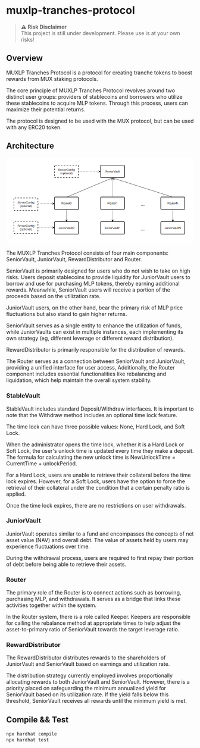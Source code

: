 # muxlp-tranches-protocol

> **:warning: Risk Disclaimer**<br> 
> This project is still under development. Please use is at your own risks!

## Overview

MUXLP Tranches Protocol is a protocol for creating tranche tokens to boost rewards from MUX staking protocols.

The core principle of MUXLP Tranches Protocol revolves around two distinct user groups: providers of stablecoins and borrowers who utilize these stablecoins to acquire MLP tokens. Through this process, users can maximize their potential returns.

The protocol is designed to be used with the MUX protocol, but can be used with any ERC20 token.

## Architecture

![Alt text](misc/architecture.png?raw=true "Architecture")

The MUXLP Tranches Protocol consists of four main components: SeniorVault, JuniorVault, RewardDistributor and Router.

SeniorVault is primarily designed for users who do not wish to take on high risks. Users deposit stablecoins to provide liquidity for JuniorVault users to borrow and use for purchasing MLP tokens, thereby earning additional rewards. Meanwhile, SeniorVault users will receive a portion of the proceeds based on the utilization rate.

JuniorVault users, on the other hand, bear the primary risk of MLP price fluctuations but also stand to gain higher returns.

SeniorVault serves as a single entity to enhance the utilization of funds, while JuniorVaults can exist in multiple instances, each implementing its own strategy (eg, different leverage or different reward distribution).

RewardDistributor is primarily responsible for the distribution of rewards.

The Router serves as a connection between SeniorVault and JuniorVault, providing a unified interface for user access, Additionally, the Router component includes essential functionalities like rebalancing and liquidation, which help maintain the overall system stability.

### StableVault

StableVault includes standard Deposit/Withdraw interfaces. It is important to note that the Withdraw method includes an optional time lock feature.

The time lock can have three possible values: None, Hard Lock, and Soft Lock.

When the administrator opens the time lock, whether it is a Hard Lock or Soft Lock, the user's unlock time is updated every time they make a deposit. The formula for calculating the new unlock time is NewUnlockTime = CurrentTime + unlockPeriod.

For a Hard Lock, users are unable to retrieve their collateral before the time lock expires. However, for a Soft Lock, users have the option to force the retrieval of their collateral under the condition that a certain penalty ratio is applied.

Once the time lock expires, there are no restrictions on user withdrawals.

### JuniorVault

JuniorVault operates similar to a fund and encompasses the concepts of net asset value (NAV) and overall debt. The value of assets held by users may experience fluctuations over time.

During the withdrawal process, users are required to first repay their portion of debt before being able to retrieve their assets.

### Router

The primary role of the Router is to connect actions such as borrowing, purchasing MLP, and withdrawals. It serves as a bridge that links these activities together within the system.

In the Router system, there is a role called Keeper. Keepers are responsible for calling the rebalance method at appropriate times to help adjust the asset-to-primary ratio of SeniorVault towards the target leverage ratio.

### RewardDistributor

The RewardDistributor distributes rewards to the shareholders of JuniorVault and SeniorVault based on earnings and utilization rate.

The distribution strategy currently employed involves proportionally allocating rewards to both JuniorVault and SeniorVault. However, there is a priority placed on safeguarding the minimum annualized yield for SeniorVault based on its utilization rate. If the yield falls below this threshold, SeniorVault receives all rewards until the minimum yield is met.

## Compile && Test

```
npx hardhat compile
npx hardhat test
```
